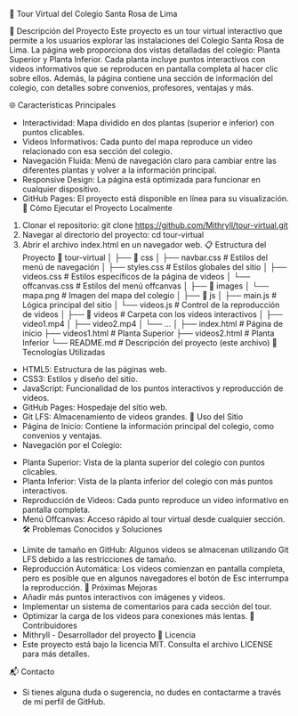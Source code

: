 🏫 Tour Virtual del Colegio Santa Rosa de Lima

📌 Descripción del Proyecto
Este proyecto es un tour virtual interactivo que permite a los usuarios explorar las instalaciones del Colegio Santa Rosa de Lima. La página web proporciona dos vistas detalladas del colegio: Planta Superior y Planta Inferior. Cada planta incluye puntos interactivos con videos informativos que se reproducen en pantalla completa al hacer clic sobre ellos. Además, la página contiene una sección de información del colegio, con detalles sobre convenios, profesores, ventajas y más.

🌐 Características Principales
- Interactividad: Mapa dividido en dos plantas (superior e inferior) con puntos clicables.
- Videos Informativos: Cada punto del mapa reproduce un video relacionado con esa sección del colegio.
- Navegación Fluida: Menú de navegación claro para cambiar entre las diferentes plantas y volver a la información principal.
- Responsive Design: La página está optimizada para funcionar en cualquier dispositivo.
- GitHub Pages: El proyecto está disponible en línea para su visualización.
🚀 Cómo Ejecutar el Proyecto Localmente
1. Clonar el repositorio:
git clone https://github.com/Mithryll/tour-virtual.git
2. Navegar al directorio del proyecto:
cd tour-virtual
3. Abrir el archivo index.html en un navegador web.
📋 Estructura del Proyecto
📁 tour-virtual
│
├── 📁 css
│   ├── navbar.css          # Estilos del menú de navegación
│   ├── styles.css          # Estilos globales del sitio
│   ├── videos.css          # Estilos específicos de la página de videos
│   └── offcanvas.css       # Estilos del menú offcanvas
│
├── 📁 images
│   └── mapa.png            # Imagen del mapa del colegio
│
├── 📁 js
│   ├── main.js             # Lógica principal del sitio
│   └── videos.js           # Control de la reproducción de videos
│
├── 📁 videos               # Carpeta con los videos interactivos
│   ├── video1.mp4
│   ├── video2.mp4
│   └── ...
│
├── index.html              # Página de inicio
├── videos1.html            # Planta Superior
├── videos2.html            # Planta Inferior
└── README.md               # Descripción del proyecto (este archivo)
🎨 Tecnologías Utilizadas
- HTML5: Estructura de las páginas web.
- CSS3: Estilos y diseño del sitio.
- JavaScript: Funcionalidad de los puntos interactivos y reproducción de videos.
- GitHub Pages: Hospedaje del sitio web.
- Git LFS: Almacenamiento de videos grandes.
📖 Uso del Sitio
- Página de Inicio: Contiene la información principal del colegio, como convenios y ventajas.
- Navegación por el Colegio:
+ Planta Superior: Vista de la planta superior del colegio con puntos clicables.
+ Planta Inferior: Vista de la planta inferior del colegio con más puntos interactivos.
+ Reproducción de Videos: Cada punto reproduce un video informativo en pantalla completa.
+ Menú Offcanvas: Acceso rápido al tour virtual desde cualquier sección.
🛠️ Problemas Conocidos y Soluciones
- Límite de tamaño en GitHub: Algunos videos se almacenan utilizando Git LFS debido a las restricciones de tamaño.
- Reproducción Automática: Los videos comienzan en pantalla completa, pero es posible que en algunos navegadores el botón de Esc interrumpa la reproducción.
🌟 Próximas Mejoras
- Añadir más puntos interactivos con imágenes y videos.
- Implementar un sistema de comentarios para cada sección del tour.
- Optimizar la carga de los videos para conexiones más lentas.
👥 Contribuidores
- Mithryll - Desarrollador del proyecto
📄 Licencia
- Este proyecto está bajo la licencia MIT. Consulta el archivo LICENSE para más detalles.

📬 Contacto
- Si tienes alguna duda o sugerencia, no dudes en contactarme a través de mi perfil de GitHub.
